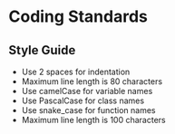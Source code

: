 # Coding Standards

## Style Guide

- Use 2 spaces for indentation
- Maximum line length is 80 characters
- Use camelCase for variable names
- Use PascalCase for class names
- Use snake_case for function names
- Maximum line length is 100 characters
